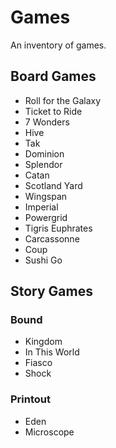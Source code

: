 # Games

An inventory of games.

## Board Games

- Roll for the Galaxy
- Ticket to Ride
- 7 Wonders
- Hive
- Tak
- Dominion
- Splendor
- Catan
- Scotland Yard
- Wingspan
- Imperial
- Powergrid
- Tigris Euphrates
- Carcassonne
- Coup
- Sushi Go

## Story Games

### Bound

- Kingdom
- In This World
- Fiasco
- Shock

### Printout

- Eden
- Microscope